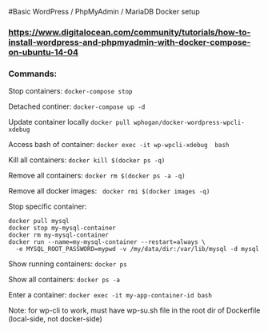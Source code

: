#Basic WordPress / PhpMyAdmin / MariaDB Docker setup 

### https://www.digitalocean.com/community/tutorials/how-to-install-wordpress-and-phpmyadmin-with-docker-compose-on-ubuntu-14-04

### Commands:
Stop containers:
`docker-compose stop`

Detached continer:
`docker-compose up -d`

Update container locally
`docker pull wphogan/docker-wordpress-wpcli-xdebug`

Access bash of container:
`docker exec -it wp-wpcli-xdebug  bash`

Kill all containers:
`docker kill $(docker ps -q)`

Remove all containers:
`docker rm $(docker ps -a -q)`

Remove all docker images: 
` docker rmi $(docker images -q)`

Stop specific container:

```
docker pull mysql
docker stop my-mysql-container
docker rm my-mysql-container
docker run --name=my-mysql-container --restart=always \
  -e MYSQL_ROOT_PASSWORD=mypwd -v /my/data/dir:/var/lib/mysql -d mysql
  ```

Show running containers:
`docker ps`

Show all containers:
`docker ps -a`

Enter a container:
`docker exec -it my-app-container-id bash`

Note: for wp-cli to work, must have wp-su.sh file in the root dir of Dockerfile (local-side, not docker-side)
